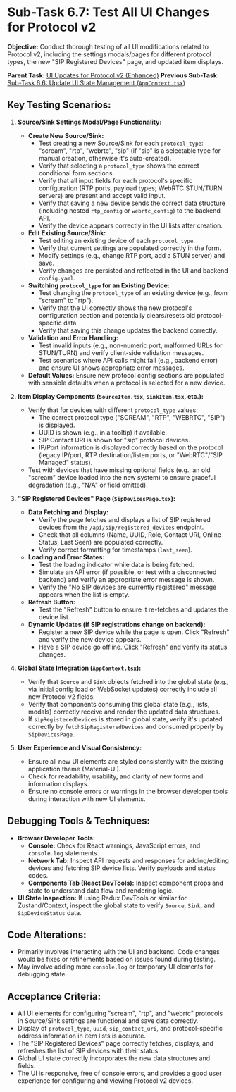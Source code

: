 # Sub-Task 6.7: Test All UI Changes for Protocol v2

**Objective:** Conduct thorough testing of all UI modifications related to Protocol v2, including the settings modals/pages for different protocol types, the new "SIP Registered Devices" page, and updated item displays.

**Parent Task:** [UI Updates for Protocol v2 (Enhanced)](../task_06_ui_updates.md)
**Previous Sub-Task:** [Sub-Task 6.6: Update UI State Management (`AppContext.tsx`)](./subtask_6.6_update_ui_state_management.md)

## Key Testing Scenarios:

1.  **Source/Sink Settings Modal/Page Functionality:**
    *   **Create New Source/Sink:**
        *   Test creating a new Source/Sink for each `protocol_type`: "scream", "rtp", "webrtc", "sip" (if "sip" is a selectable type for manual creation, otherwise it's auto-created).
        *   Verify that selecting a `protocol_type` shows the correct conditional form sections.
        *   Verify that all input fields for each protocol's specific configuration (RTP ports, payload types; WebRTC STUN/TURN servers) are present and accept valid input.
        *   Verify that saving a new device sends the correct data structure (including nested `rtp_config` or `webrtc_config`) to the backend API.
        *   Verify the device appears correctly in the UI lists after creation.
    *   **Edit Existing Source/Sink:**
        *   Test editing an existing device of each `protocol_type`.
        *   Verify that current settings are populated correctly in the form.
        *   Modify settings (e.g., change RTP port, add a STUN server) and save.
        *   Verify changes are persisted and reflected in the UI and backend `config.yaml`.
    *   **Switching `protocol_type` for an Existing Device:**
        *   Test changing the `protocol_type` of an existing device (e.g., from "scream" to "rtp").
        *   Verify that the UI correctly shows the new protocol's configuration section and potentially clears/resets old protocol-specific data.
        *   Verify that saving this change updates the backend correctly.
    *   **Validation and Error Handling:**
        *   Test invalid inputs (e.g., non-numeric port, malformed URLs for STUN/TURN) and verify client-side validation messages.
        *   Test scenarios where API calls might fail (e.g., backend error) and ensure UI shows appropriate error messages.
    *   **Default Values:** Ensure new protocol config sections are populated with sensible defaults when a protocol is selected for a new device.

2.  **Item Display Components (`SourceItem.tsx`, `SinkItem.tsx`, etc.):**
    *   Verify that for devices with different `protocol_type` values:
        *   The correct protocol type ("SCREAM", "RTP", "WEBRTC", "SIP") is displayed.
        *   UUID is shown (e.g., in a tooltip) if available.
        *   SIP Contact URI is shown for "sip" protocol devices.
        *   IP/Port information is displayed correctly based on the protocol (legacy IP/port, RTP destination/listen ports, or "WebRTC"/"SIP Managed" status).
    *   Test with devices that have missing optional fields (e.g., an old "scream" device loaded into the new system) to ensure graceful degradation (e.g., "N/A" or field omitted).

3.  **"SIP Registered Devices" Page (`SipDevicesPage.tsx`):**
    *   **Data Fetching and Display:**
        *   Verify the page fetches and displays a list of SIP registered devices from the `/api/sip/registered_devices` endpoint.
        *   Check that all columns (Name, UUID, Role, Contact URI, Online Status, Last Seen) are populated correctly.
        *   Verify correct formatting for timestamps (`last_seen`).
    *   **Loading and Error States:**
        *   Test the loading indicator while data is being fetched.
        *   Simulate an API error (if possible, or test with a disconnected backend) and verify an appropriate error message is shown.
        *   Verify the "No SIP devices are currently registered" message appears when the list is empty.
    *   **Refresh Button:**
        *   Test the "Refresh" button to ensure it re-fetches and updates the device list.
    *   **Dynamic Updates (if SIP registrations change on backend):**
        *   Register a new SIP device while the page is open. Click "Refresh" and verify the new device appears.
        *   Have a SIP device go offline. Click "Refresh" and verify its status changes.

4.  **Global State Integration (`AppContext.tsx`):**
    *   Verify that `Source` and `Sink` objects fetched into the global state (e.g., via initial config load or WebSocket updates) correctly include all new Protocol v2 fields.
    *   Verify that components consuming this global state (e.g., lists, modals) correctly receive and render the updated data structures.
    *   If `sipRegisteredDevices` is stored in global state, verify it's updated correctly by `fetchSipRegisteredDevices` and consumed properly by `SipDevicesPage`.

5.  **User Experience and Visual Consistency:**
    *   Ensure all new UI elements are styled consistently with the existing application theme (Material-UI).
    *   Check for readability, usability, and clarity of new forms and information displays.
    *   Ensure no console errors or warnings in the browser developer tools during interaction with new UI elements.

## Debugging Tools & Techniques:

*   **Browser Developer Tools:**
    *   **Console:** Check for React warnings, JavaScript errors, and `console.log` statements.
    *   **Network Tab:** Inspect API requests and responses for adding/editing devices and fetching SIP device lists. Verify payloads and status codes.
    *   **Components Tab (React DevTools):** Inspect component props and state to understand data flow and rendering logic.
*   **UI State Inspection:** If using Redux DevTools or similar for Zustand/Context, inspect the global state to verify `Source`, `Sink`, and `SipDeviceStatus` data.

## Code Alterations:

*   Primarily involves interacting with the UI and backend. Code changes would be fixes or refinements based on issues found during testing.
*   May involve adding more `console.log` or temporary UI elements for debugging state.

## Acceptance Criteria:

*   All UI elements for configuring "scream", "rtp", and "webrtc" protocols in Source/Sink settings are functional and save data correctly.
*   Display of `protocol_type`, `uuid`, `sip_contact_uri`, and protocol-specific address information in item lists is accurate.
*   The "SIP Registered Devices" page correctly fetches, displays, and refreshes the list of SIP devices with their status.
*   Global UI state correctly incorporates the new data structures and fields.
*   The UI is responsive, free of console errors, and provides a good user experience for configuring and viewing Protocol v2 devices.
